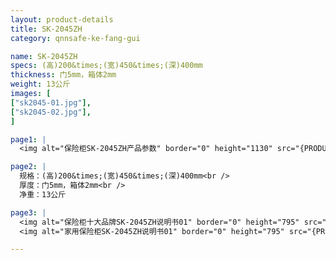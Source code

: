```yaml
---
layout: product-details
title: SK-2045ZH
category: qnnsafe-ke-fang-gui

name: SK-2045ZH
specs: (高)200&times;(宽)450&times;(深)400mm
thickness: 门5mm，箱体2mm
weight: 13公斤
images: [
["sk2045-01.jpg"],
["sk2045-02.jpg"],
]

page1: |
  <img alt="保险柜SK-2045ZH产品参数" border="0" height="1130" src="{PRODUCT_IMAGES}products/twcps1.jpg" width="538" />

page2: |
  规格：(高)200&times;(宽)450&times;(深)400mm<br />
  厚度：门5mm，箱体2mm<br />
  净重：13公斤

page3: |
  <img alt="保险柜十大品牌SK-2045ZH说明书01" border="0" height="795" src="{PRODUCT_IMAGES}products/sk2045-sm01.jpg" width="538" /><br />
  <img alt="家用保险柜SK-2045ZH说明书01" border="0" height="795" src="{PRODUCT_IMAGES}products/sk2045-sm01.jpg" width="538" />

---
```


